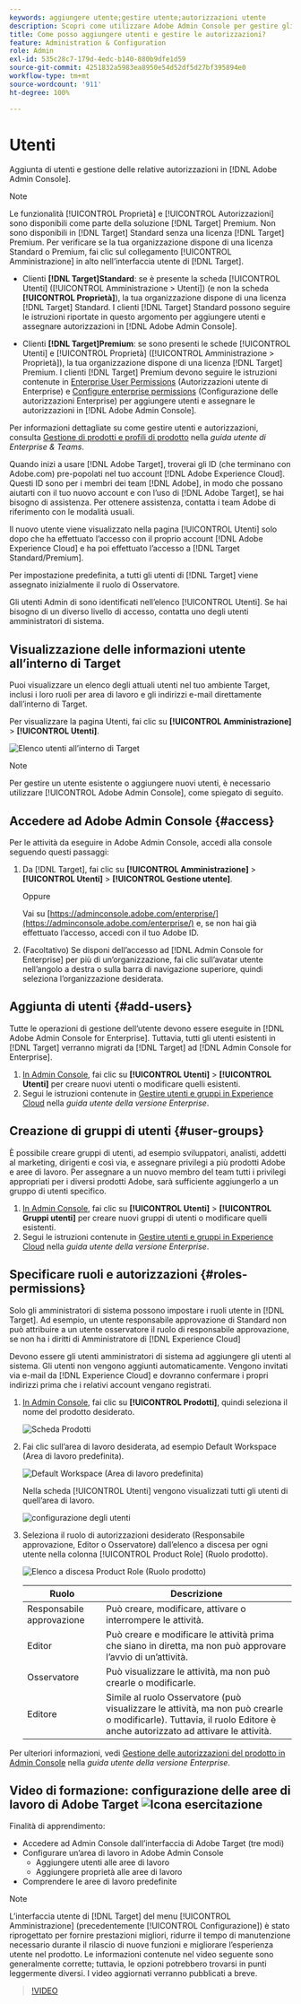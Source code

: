 ```yaml
---
keywords: aggiungere utente;gestire utente;autorizzazioni utente
description: Scopri come utilizzare Adobe Admin Console per gestire gli utenti e le autorizzazioni e i diritti di questi in Adobe Target.
title: Come posso aggiungere utenti e gestire le autorizzazioni?
feature: Administration & Configuration
role: Admin
exl-id: 535c28c7-179d-4edc-b140-880b9dfe1d59
source-git-commit: 4251832a5983ea8950e54d52df5d27bf395894e0
workflow-type: tm+mt
source-wordcount: '911'
ht-degree: 100%

---
```


# Utenti

Aggiunta di utenti e gestione delle relative autorizzazioni in [!DNL Adobe Admin Console].

>[!NOTE]
>
>Le funzionalità [!UICONTROL Proprietà] e [!UICONTROL Autorizzazioni] sono disponibili come parte della soluzione [!DNL Target] Premium. Non sono disponibili in [!DNL Target] Standard senza una licenza [!DNL Target] Premium.
>Per verificare se la tua organizzazione dispone di una licenza Standard o Premium, fai clic sul collegamento [!UICONTROL Amministrazione] in alto nell’interfaccia utente di [!DNL Target].
>
>* Clienti **[!DNL Target]Standard**: se è presente la scheda [!UICONTROL Utenti] ([!UICONTROL Amministrazione > Utenti]) (e non la scheda **[!UICONTROL Proprietà]**), la tua organizzazione dispone di una licenza [!DNL Target] Standard. I clienti [!DNL Target] Standard possono seguire le istruzioni riportate in questo argomento per aggiungere utenti e assegnare autorizzazioni in [!DNL Adobe Admin Console].
>
>* Clienti **[!DNL Target]Premium**: se sono presenti le schede [!UICONTROL Utenti] e [!UICONTROL Proprietà] ([!UICONTROL Amministrazione > Proprietà]), la tua organizzazione dispone di una licenza [!DNL Target] Premium. I clienti [!DNL Target] Premium devono seguire le istruzioni contenute in [Enterprise User Permissions](/help/main/administrating-target/c-user-management/property-channel/property-channel.md) (Autorizzazioni utente di Enterprise) e [Configure enterprise permissions](/help/main/administrating-target/c-user-management/property-channel/properties-overview.md) (Configurazione delle autorizzazioni Enterprise) per aggiungere utenti e assegnare le autorizzazioni in [!DNL Adobe Admin Console].
>
>Per informazioni dettagliate su come gestire utenti e autorizzazioni, consulta [Gestione di prodotti e profili di prodotto](https://helpx.adobe.com/it/enterprise/using/manage-products-and-profiles.html) nella *guida utente di Enterprise &amp; Teams*.

Quando inizi a usare [!DNL Adobe Target], troverai gli ID (che terminano con Adobe.com) pre-popolati nel tuo account [!DNL Adobe Experience Cloud]. Questi ID sono per i membri dei team [!DNL Adobe], in modo che possano aiutarti con il tuo nuovo account e con l’uso di [!DNL Adobe Target], se hai bisogno di assistenza. Per ottenere assistenza, contatta i team Adobe di riferimento con le modalità usuali.

Il nuovo utente viene visualizzato nella pagina [!UICONTROL Utenti] solo dopo che ha effettuato l’accesso con il proprio account [!DNL Adobe Experience Cloud] e ha poi effettuato l’accesso a [!DNL Target Standard/Premium].

Per impostazione predefinita, a tutti gli utenti di [!DNL Target] viene assegnato inizialmente il ruolo di Osservatore.

Gli utenti Admin di sono identificati nell’elenco [!UICONTROL Utenti]. Se hai bisogno di un diverso livello di accesso, contatta uno degli utenti amministratori di sistema.

## Visualizzazione delle informazioni utente all’interno di Target

Puoi visualizzare un elenco degli attuali utenti nel tuo ambiente Target, inclusi i loro ruoli per area di lavoro e gli indirizzi e-mail direttamente dall’interno di Target.

Per visualizzare la pagina Utenti, fai clic su **[!UICONTROL Amministrazione]** > **[!UICONTROL Utenti]**.

![Elenco utenti all’interno di Target](/help/main/administrating-target/c-user-management/c-user-management/assets/user-list-target.png)

>[!NOTE]
>
>Per gestire un utente esistente o aggiungere nuovi utenti, è necessario utilizzare [!UICONTROL Adobe Admin Console], come spiegato di seguito.

## Accedere ad Adobe Admin Console {#access}

Per le attività da eseguire in Adobe Admin Console, accedi alla console seguendo questi passaggi:

1. Da [!DNL Target], fai clic su **[!UICONTROL Amministrazione]** > **[!UICONTROL Utenti]** > **[!UICONTROL Gestione utente]**.

   Oppure

   Vai su [https://adminconsole.adobe.com/enterprise/](https://adminconsole.adobe.com/enterprise/) e, se non hai già effettuato l’accesso, accedi con il tuo Adobe ID.

1. (Facoltativo) Se disponi dell’accesso ad [!DNL Admin Console for Enterprise] per più di un’organizzazione, fai clic sull’avatar utente nell’angolo a destra o sulla barra di navigazione superiore, quindi seleziona l’organizzazione desiderata.

## Aggiunta di utenti {#add-users}

Tutte le operazioni di gestione dell’utente devono essere eseguite in [!DNL Adobe Admin Console for Enterprise]. Tuttavia, tutti gli utenti esistenti in [!DNL Target] verranno migrati da [!DNL Target] ad [!DNL Admin Console for Enterprise].

1. [In Admin Console](/help/main/administrating-target/c-user-management/c-user-management/user-management.md#section_79796E0227D048F59BAE0AB02E544EBE), fai clic su **[!UICONTROL Utenti]** > **[!UICONTROL Utenti]** per creare nuovi utenti o modificare quelli esistenti.
1. Segui le istruzioni contenute in [Gestire utenti e gruppi in Experience Cloud](https://helpx.adobe.com/it/enterprise/using/users.html) nella *guida utente della versione Enterprise*.

## Creazione di gruppi di utenti {#user-groups}

È possibile creare gruppi di utenti, ad esempio sviluppatori, analisti, addetti al marketing, dirigenti e così via, e assegnare privilegi a più prodotti Adobe e aree di lavoro. Per assegnare a un nuovo membro del team tutti i privilegi appropriati per i diversi prodotti Adobe, sarà sufficiente aggiungerlo a un gruppo di utenti specifico.

1. [In Admin Console](/help/main/administrating-target/c-user-management/c-user-management/user-management.md#section_79796E0227D048F59BAE0AB02E544EBE), fai clic su **[!UICONTROL Utenti]** > **[!UICONTROL Gruppi utenti]** per creare nuovi gruppi di utenti o modificare quelli esistenti.
1. Segui le istruzioni contenute in [Gestire utenti e gruppi in Experience Cloud](https://helpx.adobe.com/enterprise/help/users.html) nella *guida utente della versione Enterprise*.

## Specificare ruoli e autorizzazioni {#roles-permissions}

Solo gli amministratori di sistema possono impostare i ruoli utente in [!DNL Target]. Ad esempio, un utente responsabile approvazione di Standard non può attribuire a un utente osservatore il ruolo di responsabile approvazione, se non ha i diritti di Amministratore di [!DNL Experience Cloud]

Devono essere gli utenti amministratori di sistema ad aggiungere gli utenti al sistema. Gli utenti non vengono aggiunti automaticamente. Vengono invitati via e-mail da [!DNL Experience Cloud] e dovranno confermare i propri indirizzi prima che i relativi account vengano registrati.

1. [In Admin Console](/help/main/administrating-target/c-user-management/c-user-management/user-management.md#section_79796E0227D048F59BAE0AB02E544EBE), fai clic su **[!UICONTROL Prodotti]**, quindi seleziona il nome del prodotto desiderato.

   ![Scheda Prodotti](/help/main/administrating-target/c-user-management/c-user-management/assets/workspace-publisher.png)

1. Fai clic sull’area di lavoro desiderata, ad esempio Default Workspace (Area di lavoro predefinita).

   ![Default Workspace (Area di lavoro predefinita)](/help/main/administrating-target/c-user-management/c-user-management/assets/default-workspace-new.png)

   Nella scheda [!UICONTROL Utenti] vengono visualizzati tutti gli utenti di quell’area di lavoro.

   ![configurazione degli utenti](/help/main/administrating-target/c-user-management/c-user-management/assets/configuration_users-new-publisher.png)

1. Seleziona il ruolo di autorizzazioni desiderato (Responsabile approvazione, Editor o Osservatore) dall’elenco a discesa per ogni utente nella colonna [!UICONTROL Product Role] (Ruolo prodotto).

   ![Elenco a discesa Product Role (Ruolo prodotto)](/help/main/administrating-target/c-user-management/c-user-management/assets/product-role-new.png)

   | Ruolo | Descrizione |
   |--- |--- |
   | Responsabile approvazione | Può creare, modificare, attivare o interrompere le attività. |
   | Editor | Può creare e modificare le attività prima che siano in diretta, ma non può approvare l’avvio di un’attività. |
   | Osservatore | Può visualizzare le attività, ma non può crearle o modificarle. |
   | Editore | Simile al ruolo Osservatore (può visualizzare le attività, ma non può crearle o modificarle). Tuttavia, il ruolo Editore è anche autorizzato ad attivare le attività. |

Per ulteriori informazioni, vedi [Gestione delle autorizzazioni del prodotto in Admin Console](https://helpx.adobe.com/it/enterprise/using/manage-permissions-and-roles.html) nella *guida utente della versione Enterprise*.

## Video di formazione: configurazione delle aree di lavoro di Adobe Target ![Icona esercitazione](/help/main/assets/tutorial.png)

Finalità di apprendimento:

* Accedere ad Admin Console dall’interfaccia di Adobe Target (tre modi)
* Configurare un’area di lavoro in Adobe Admin Console
   * Aggiungere utenti alle aree di lavoro
   * Aggiungere proprietà alle aree di lavoro
* Comprendere le aree di lavoro predefinite

>[!NOTE]
>
>L’interfaccia utente di [!DNL Target] del menu [!UICONTROL Amministrazione] (precedentemente [!UICONTROL Configurazione]) è stato riprogettato per fornire prestazioni migliori, ridurre il tempo di manutenzione necessario durante il rilascio di nuove funzioni e migliorare l’esperienza utente nel prodotto. Le informazioni contenute nel video seguente sono generalmente corrette; tuttavia, le opzioni potrebbero trovarsi in punti leggermente diversi. I video aggiornati verranno pubblicati a breve.

>[!VIDEO](https://video.tv.adobe.com/v/19463/)
